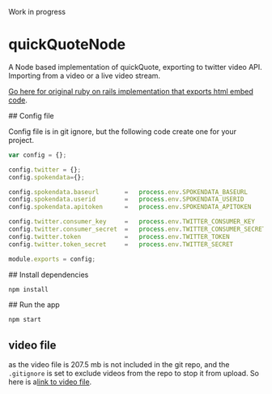 Work in progress

# quickQuoteNode
A Node based implementation of quickQuote, exporting to twitter video API. Importing from a video or a live video stream.

[Go here for original ruby on rails implementation that exports html embed code](http://times.github.io/quickQuote/).


## Config file

Config file is in git ignore, but the following code create one for your project. 

```js
var config = {};

config.twitter = {};
config.spokendata={};

config.spokendata.baseurl 		=	process.env.SPOKENDATA_BASEURL 		|| "";
config.spokendata.userid 		=	process.env.SPOKENDATA_USERID		|| ;
config.spokendata.apitoken 		=	process.env.SPOKENDATA_APITOKEN		|| "";

config.twitter.consumer_key 	=	process.env.TWITTER_CONSUMER_KEY 	|| "";
config.twitter.consumer_secret 	= 	process.env.TWITTER_CONSUMER_SECRET || "";
config.twitter.token 			=	process.env.TWITTER_TOKEN 			|| "";
config.twitter.token_secret		= 	process.env.TWITTER_SECRET 			|| "";

module.exports = config;
```

## Install dependencies

```bash
npm install
```

## Run the app

```bash
npm start
```

## video file

as the video file is 207.5 mb is not included in the git repo, and the `.gitignore` is set to exclude videos from the repo to stop it from upload. So here is a[link to video file](https://dl.dropboxusercontent.com/u/449999/debate_test.mp4). 
